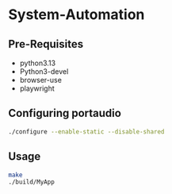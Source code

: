 # **System-Automation**

## Pre-Requisites 
- python3.13
- Python3-devel
- browser-use
- playwright

## Configuring portaudio
```sh
./configure --enable-static --disable-shared
```

## Usage
```sh
make
./build/MyApp
```
